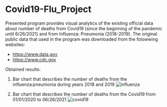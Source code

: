 # Covid19-Flu_Project
Presented program provides visual analytics of the existing official data about number of deaths from Covid19 (since the beginning of the pandemic until 6/26/2021) and from Influenza: Pneumonia (2018-2019).
The original public data that used in the program was downloaded from the folowwing websites:
- https://www.data.gov
- https://www.cdc.gov


Obtained results:
1. Bar chart that describes the number of deaths from the influenza:pneumonia during years 2018 and 2019
![influenza](https://user-images.githubusercontent.com/61244643/129078468-0b6335b3-f5c7-4178-aa9e-bcb4262fea11.png)

2. Bar chart that describes the number of deaths from the Covid19 from 01/01/2020 to 06/26/2021
![covid19](https://user-images.githubusercontent.com/61244643/129078721-c4b066c5-e4c3-460e-8191-4e022295004b.png)




